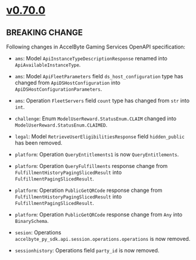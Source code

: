 # [v0.70.0]

## BREAKING CHANGE

Following changes in AccelByte Gaming Services OpenAPI specification:

- `ams`: Model `ApiInstanceTypeDescriptionResponse` renamed into `ApiAvailableInstanceType`.
- `ams`: Model `ApiFleetParameters` field `ds_host_configuration` type has changed from `ApiDSHostConfiguration` into `ApiDSHostConfigurationParameters`.
- `ams`: Operation `FleetServers` field `count` type has changed from `str` into `int`.

- `challenge`: Enum `ModelUserReward.StatusEnum.CLAIM` changed into `ModelUserReward.StatusEnum.CLAIMED`.

- `legal`: Model `RetrieveUserEligibilitiesResponse` field `hidden_public` has been removed.

- `platform`: Operation `QueryEntitlements1` is now `QueryEntitlements`.
- `platform`: Operation `QueryFulfillments` response change from `FulfillmentHistoryPagingSlicedResult` into `FulfillmentPagingSlicedResult`.
- `platform`: Operation `PublicGetQRCode` response change from `FulfillmentHistoryPagingSlicedResult` into `FulfillmentPagingSlicedResult`.
- `platform`: Operation `PublicGetQRCode` response change from `Any` into `BinarySchema`.

- `sesion`: Operations `accelbyte_py_sdk.api.session.operations.operations` is now removed.

- `sessionhistory`: Operations field `party_id` is now removed.

[v0.70.0]: https://github.com/AccelByte/accelbyte-python-sdk/compare/v0.69.0..v0.70.0
